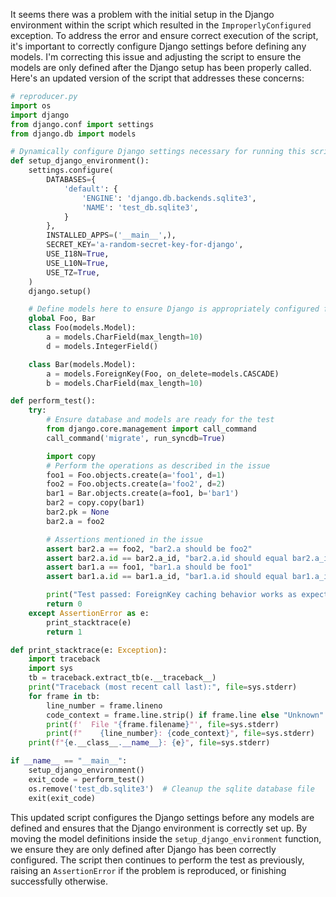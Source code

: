 It seems there was a problem with the initial setup in the Django environment within the script which resulted in the `ImproperlyConfigured` exception. To address the error and ensure correct execution of the script, it's important to correctly configure Django settings before defining any models. I'm correcting this issue and adjusting the script to ensure the models are only defined after the Django setup has been properly called. Here's an updated version of the script that addresses these concerns:

```python
# reproducer.py
import os
import django
from django.conf import settings
from django.db import models

# Dynamically configure Django settings necessary for running this script
def setup_django_environment():
    settings.configure(
        DATABASES={
            'default': {
                'ENGINE': 'django.db.backends.sqlite3',
                'NAME': 'test_db.sqlite3',
            }
        },
        INSTALLED_APPS=('__main__',),
        SECRET_KEY='a-random-secret-key-for-django',
        USE_I18N=True,
        USE_L10N=True,
        USE_TZ=True,
    )
    django.setup()

    # Define models here to ensure Django is appropriately configured first
    global Foo, Bar
    class Foo(models.Model):
        a = models.CharField(max_length=10)
        d = models.IntegerField()

    class Bar(models.Model):
        a = models.ForeignKey(Foo, on_delete=models.CASCADE)
        b = models.CharField(max_length=10)

def perform_test():
    try:
        # Ensure database and models are ready for the test
        from django.core.management import call_command
        call_command('migrate', run_syncdb=True)

        import copy
        # Perform the operations as described in the issue
        foo1 = Foo.objects.create(a='foo1', d=1)
        foo2 = Foo.objects.create(a='foo2', d=2)
        bar1 = Bar.objects.create(a=foo1, b='bar1')
        bar2 = copy.copy(bar1)
        bar2.pk = None
        bar2.a = foo2

        # Assertions mentioned in the issue
        assert bar2.a == foo2, "bar2.a should be foo2"
        assert bar2.a.id == bar2.a_id, "bar2.a.id should equal bar2.a_id"
        assert bar1.a == foo1, "bar1.a should be foo1"
        assert bar1.a.id == bar1.a_id, "bar1.a.id should equal bar1.a_id"

        print("Test passed: ForeignKey caching behavior works as expected.")
        return 0
    except AssertionError as e:
        print_stacktrace(e)
        return 1

def print_stacktrace(e: Exception):
    import traceback
    import sys
    tb = traceback.extract_tb(e.__traceback__)
    print("Traceback (most recent call last):", file=sys.stderr)
    for frame in tb:
        line_number = frame.lineno
        code_context = frame.line.strip() if frame.line else "Unknown"
        print(f'  File "{frame.filename}"', file=sys.stderr)
        print(f"    {line_number}: {code_context}", file=sys.stderr)
    print(f"{e.__class__.__name__}: {e}", file=sys.stderr)

if __name__ == "__main__":
    setup_django_environment()
    exit_code = perform_test()
    os.remove('test_db.sqlite3')  # Cleanup the sqlite database file
    exit(exit_code)
```

This updated script configures the Django settings before any models are defined and ensures that the Django environment is correctly set up. By moving the model definitions inside the `setup_django_environment` function, we ensure they are only defined after Django has been correctly configured. The script then continues to perform the test as previously, raising an `AssertionError` if the problem is reproduced, or finishing successfully otherwise.